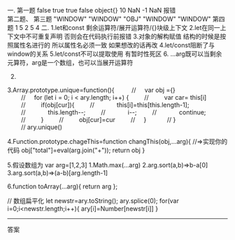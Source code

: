 一.
第一题
false  true  true  false   object{}  10 NaN  -1   NaN  报错\
第二题、
第三题 "WINDOW" "WINDOW" "OBJ"    "WINDOW"    "WINDOW"
第四题 1 5 2 5  4
二.
1.let和const 剩余运算符/展开运算符/{}块级上下文
2.let在同一上下文中不可重复声明 否则会在代码执行前报错
3.对象的解构赋值 结构的时候是按照属性名进行的 所以属性名必须一致 如果想改的话再改
4.let/const阻断了与window的关系
5.let/const不可以提取使用 有暂时性死区
6.  ...arg既可以当剩余元算符，arg是一个数组，也可以当展开运算符

2.

3.Array.prototype.unique=function(){ 
        //     var obj ={}
        //     for (let i = 0; i < ary.length; i++) {
        //         var car= this[i]
        //         if(obj[cur]){
        //             this[i]=this[this.length-1];
        //             this.length--;
        //             i--;
        //             continue;
        //         }
        //         obj[cur]=cur
        //     }   
        // }
        // ary.unique()


4.Function.prototype.chageThis=function changThis(obj,...arg){
    //=>实现你的代码
    obj["total"]=eval(arg.join("+"));
    return obj
}

5.假设数组为 var arg=[1,2,3]
1.Math.max(...arg)
2.arg.sort(a,b)=>b-a[0]
3.arg.sort(a,b)=>(a-b)[arg.length-1]

6.function toArray(...arg){
    return arg
};

// 数组扁平化
let newstr=ary.toString();
ary.splice(0);
for(var i=0;i<newstr.length;i++){
    ary[i]=Number[newstr[i]]
}


------------------------------
答案
<!DOCTYPE html>
<html lang="en">

<head>
  <meta charset="UTF-8">
  <meta name="viewport" content="width=device-width, initial-scale=1.0">
  <title>Document</title>
</head>

<body>
  <script>
    // function Fn(n, m) {
    //   n = n || 0;
    //   m = m || 0;
    //   this.x = n; // 10 0
    //   this.y = m; // 20 0
    //   this.getX = function () {
    //     console.log(this.x);
    //   }
    //   return n + m;
    // }
    // Fn.prototype.sum = function () {
    //   console.log(this.x + this.y);
    // }
    // Fn.prototype = { // 重定向之后的原型没有constructor
    //   // x:NaN
    //   getX: function () { // af3
    //     this.x += 1; // this.x = this.x+1 给this(原型)增加属性
    //     console.log(this.x);
    //   },
    //   getY: function () {
    //     // y:NaN
    //     this.y -= 1; // this.y = this.y-1
    //     console.log(this.y);
    //   }
    // };
    // let f1 = new Fn(10, 20); // {x:10,y:20,getX:af0}
    // let f2 = new Fn; // {x:0,y:-1,getX:af1}
    // console.log(f1.getX === f2.getX); // false
    // console.log(f1.getY === f2.getY); // true
    // console.log(f1.__proto__.getY === Fn.prototype.getY);// true
    // console.log(Fn.prototype.getX === f2.getX); // false
    // console.log(f1.constructor); // Object
    // f1.getX(); // f1.x  10
    // Fn.prototype.getX(); // NaN
    // f2.getY(); // -1
    // Fn.prototype.getY(); // NaN
    // f1.sum(); // 报错
    //--------------------------------------

    var name = 'WINDOW'; // 'B' 'B'  'B'
    function A() {
      console.log(1, this.name);
      name = this.name;
    };
    function B() {
      name = this.name;
      console.log(2, this.name);
    };
    A.call(B, 10); // // 1, 'B'
    A.call.call.call(B); // 2, 'B'
    Function.prototype.call(B); // 啥也不输出
    Function.prototype.call.call.call(B);// 2, 'B'
    //---------------------------------------------
    // function call(context,...arg){
    //   // context->B   [10]  this-->A
    //   context = context || window;
    //   context.$fn = this;// B.$fn = A
    //   context.$fn(...arg)  // B.$fn()--->A()
    // }
    // A.call(B, 10);

//------------------------------------


    // function call(context, ...arg) {
    //   // context->B     this-->A.call.call-->call  []
    //   context = context || window;
    //   context.$fn = this;// B.$fn = call
    //   context.$fn(...arg)  // B.$fn()-->call()
    //   // call第二次执行
    //   // context-->window  this-->B  []
    //     // window.$fn = B;
    //     // window.$fn()-->B()
    // }
    // A.call.call.call(B);


//--------------------------------------

    // function call(context,...arg){
    //   // context->B   this-->原型 匿名函数
    //   context = context || window;
    //   context.$fn = this;// B.$fn = 原型
    //   context.$fn(...arg)  // B.$fn()==>原型()
    // }
    // Function.prototype.call(B);


    //----------------------------------------

    function call(context,...arg){
      // context->B   this-->call
      context = context || window;
      context.$fn = this;// B.$fn = call
      context.$fn(...arg)  // B.$fn()--->call()
      //call第二次执行
      // context-->window  this-->B
      // window.$fn = B;
      // window.$fn()--->B()
    }
    Function.prototype.call.call.call(B);
    // 当出现两个及以上的call的时候，call就会执行两次，并且会把给call传递进行的实参执行
    // 实参函数执行时内部的this是window
  </script>
</body>

</html>
